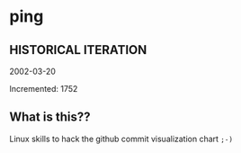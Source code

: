 # ping

## HISTORICAL ITERATION
2002-03-20

Incremented: 1752

## What is this?? 
Linux skills to hack the github commit visualization chart `;-)`
